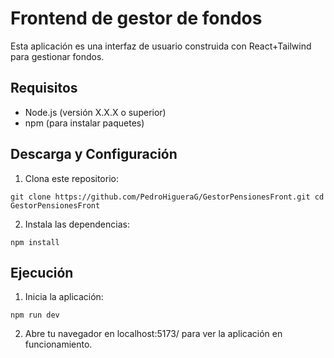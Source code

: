 # Frontend de gestor de fondos

Esta aplicación es una interfaz de usuario construida con React+Tailwind para gestionar fondos.

## Requisitos

- Node.js (versión X.X.X o superior)
- npm (para instalar paquetes)

## Descarga y Configuración

1. Clona este repositorio:
```
git clone https://github.com/PedroHigueraG/GestorPensionesFront.git cd GestorPensionesFront
```


2. Instala las dependencias:
```
npm install
```

## Ejecución

1. Inicia la aplicación:
```
npm run dev
```


2. Abre tu navegador en localhost:5173/ para ver la aplicación en funcionamiento.
